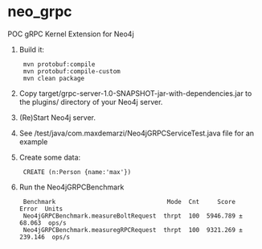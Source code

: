 # neo_grpc
POC gRPC Kernel Extension for Neo4j

1. Build it:

        mvn protobuf:compile
        mvn protobuf:compile-custom
        mvn clean package

2. Copy target/grpc-server-1.0-SNAPSHOT-jar-with-dependencies.jar to the plugins/ directory of your Neo4j server.

3. (Re)Start Neo4j server.

4. See /test/java/com.maxdemarzi/Neo4jGRPCServiceTest.java file for an example

5. Create some data:

        CREATE (n:Person {name:'max'})

6. Run the Neo4jGRPCBenchmark

        Benchmark                               Mode  Cnt     Score     Error  Units
        Neo4jGRPCBenchmark.measureBoltRequest  thrpt  100  5946.789 ±  68.063  ops/s
        Neo4jGRPCBenchmark.measuregRPCRequest  thrpt  100  9321.269 ± 239.146  ops/s